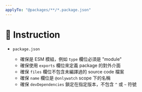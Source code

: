 ```yaml
---
applyTo: "@packages/**/*.package.json"
---
```


# 💬 Instruction

- `package.json`

  - 確保是 ESM 模組，例如 `type` 欄位必須是 "module"
  - 確保使用 `exports` 欄位來定義 package 的對外介面
  - 確保 `files` 欄位不包含未編譯過的 source code 檔案
  - 確保 `name` 欄位是 `@onlywatch` scope 下的名稱
  - 確保 `devDependencies` 鎖定在指定版本，不包含 `^` 或 `~` 符號

